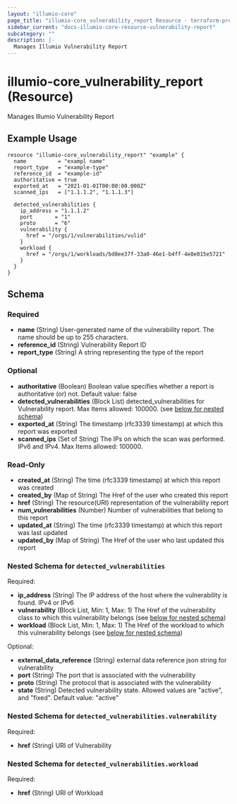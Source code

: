 ```yaml
---
layout: "illumio-core"
page_title: "illumio-core_vulnerability_report Resource - terraform-provider-illumio-core"
sidebar_current: "docs-illumio-core-resource-vulnerability-report"
subcategory: ""
description: |-
  Manages Illumio Vulnerability Report
---
```


# illumio-core_vulnerability_report (Resource)

Manages Illumio Vulnerability Report

Example Usage
------------
```hcl
resource "illumio-core_vulnerability_report" "example" {
  name          = "exampl name"
  report_type   = "example-type"
  reference_id  = "example-id"
  authoritative = true
  exported_at   = "2021-01-01T00:00:00.000Z"
  scanned_ips   = ["1.1.1.2", "1.1.1.3"]

  detected_vulnerabilities {
    ip_address = "1.1.1.2"
    port       = "1"
    proto      = "6"
    vulnerability {
      href = "/orgs/1/vulnerabilities/vulid"
    }
    workload {
      href = "/orgs/1/workloads/bd8ee37f-33a0-46e1-b4ff-4e8e015e5721"
    }
  }
}

```

## Schema

### Required

- **name** (String) User-generated name of the vulnerability report. The name should be up to 255 characters.
- **reference_id** (String) Vulnerability Report ID
- **report_type** (String) A string representing the type of the report

### Optional

- **authoritative** (Boolean) Boolean value specifies whether a report is authoritative (or) not. Default value: false
- **detected_vulnerabilities** (Block List) detected_vulnerabilities for Vulnerability report. Max Items allowed: 100000. (see [below for nested schema](#nestedblock--detected_vulnerabilities))
- **exported_at** (String) The timestamp (rfc3339 timestamp) at which this report was exported
- **scanned_ips** (Set of String) The IPs on which the scan was performed. IPv6 and IPv4. Max Items allowed: 100000.

### Read-Only

- **created_at** (String) The time (rfc3339 timestamp) at which this report was created
- **created_by** (Map of String) The Href of the user who created this report
- **href** (String) The resource(URI) representation of the vulnerability report
- **num_vulnerabilities** (Number) Number of vulnerabilities that belong to this report
- **updated_at** (String) The time (rfc3339 timestamp) at which this report was last updated
- **updated_by** (Map of String) The Href of the user who last updated this report

<a id="nestedblock--detected_vulnerabilities"></a>
### Nested Schema for `detected_vulnerabilities`

Required:

- **ip_address** (String) The IP address of the host where the vulnerability is found. IPv4 or IPv6
- **vulnerability** (Block List, Min: 1, Max: 1) The Href of the vulnerability class to which this vulnerability belongs (see [below for nested schema](#nestedblock--detected_vulnerabilities--vulnerability))
- **workload** (Block List, Min: 1, Max: 1) The Href of the workload to which this vulnerability belongs (see [below for nested schema](#nestedblock--detected_vulnerabilities--workload))

Optional:

- **external_data_reference** (String) external data reference json string for vulnerability
- **port** (String) The port that is associated with the vulnerability
- **proto** (String) The protocol that is associated with the vulnerability
- **state** (String) Detected vulnerability state. Allowed values are "active", and "fixed". Default value: "active"

<a id="nestedblock--detected_vulnerabilities--vulnerability"></a>
### Nested Schema for `detected_vulnerabilities.vulnerability`

Required:

- **href** (String) URI of Vulnerability


<a id="nestedblock--detected_vulnerabilities--workload"></a>
### Nested Schema for `detected_vulnerabilities.workload`

Required:

- **href** (String) URI of Workload


